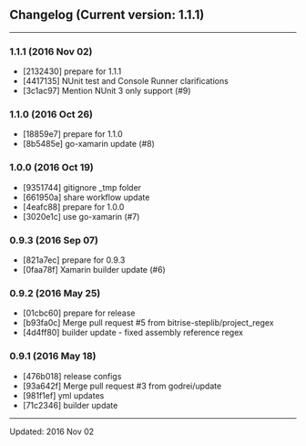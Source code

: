 ## Changelog (Current version: 1.1.1)

-----------------

### 1.1.1 (2016 Nov 02)

* [2132430] prepare for 1.1.1
* [4417135] NUnit test and Console Runner clarifications
* [3c1ac97] Mention NUnit 3 only support (#9)

### 1.1.0 (2016 Oct 26)

* [18859e7] prepare for 1.1.0
* [8b5485e] go-xamarin update (#8)

### 1.0.0 (2016 Oct 19)

* [9351744] gitignore _tmp folder
* [661950a] share workflow update
* [4eafc88] prepare for 1.0.0
* [3020e1c] use go-xamarin (#7)

### 0.9.3 (2016 Sep 07)

* [821a7ec] prepare for 0.9.3
* [0faa78f] Xamarin builder update (#6)

### 0.9.2 (2016 May 25)

* [01cbc60] prepare for release
* [b93fa0c] Merge pull request #5 from bitrise-steplib/project_regex
* [4d4ff80] builder update - fixed assembly reference regex

### 0.9.1 (2016 May 18)

* [476b018] release configs
* [93a642f] Merge pull request #3 from godrei/update
* [981f1ef] yml updates
* [71c2346] builder update

-----------------

Updated: 2016 Nov 02